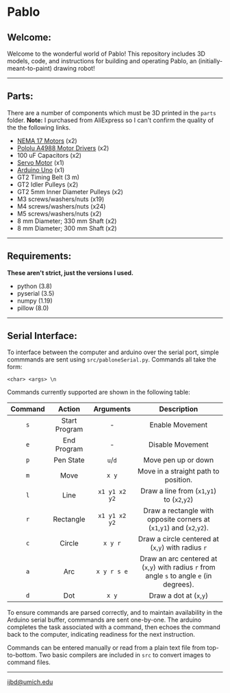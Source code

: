 # Pablo 

## Welcome:
Welcome to the wonderful world of Pablo! This repository includes 3D models, code, and instructions for building and operating Pablo, an (initially-meant-to-paint) drawing robot!

------

## Parts:
There are a number of components which must be 3D printed in the `parts` folder. **Note:** I purchased from AliExpress so I can't confirm the quality of the the following links.

- [NEMA 17 Motors](https://www.pololu.com/product/2267) (x2)
- [Pololu A4988 Motor Drivers](https://www.ebay.com/itm/191098138506) (x2)
- 100 uF Capacitors (x2)
- [Servo Motor](https://www.adafruit.com/product/169?gclid=CjwKCAiA_9r_BRBZEiwAHZ_v1xuUvUAO2K8Xt4t4YNSHllKryod81foavyVAp1UO9cKwBOy5H2z3FRoCVq8QAvD_BwE) (x1)
- [Arduino Uno](https://store.arduino.cc/usa/arduino-uno-rev3?gclid=CjwKCAiA_9r_BRBZEiwAHZ_v14rwK5Mszd9f0BfZHaQFFZYYCZ_xDWnanpOPhvhxGTY_052WABukKBoCCH0QAvD_BwE) (x1)
- GT2 Timing Belt (3 m)
- GT2 Idler Pulleys (x2)
- GT2 5mm Inner Diameter Pulleys (x2)
- M3 screws/washers/nuts (x19)
- M4 screws/washers/nuts (x24)
- M5 screws/washers/nuts (x2)
- 8 mm Diameter; 330 mm Shaft (x2)
- 8 mm Diameter; 300 mm Shaft (x2)

-------
## Requirements:
**These aren't strict, just the versions I used.**
- python (3.8)
- pyserial (3.5)
- numpy (1.19)
- pillow (8.0)

---------

## Serial Interface:

To interface between the computer and arduino over the serial port, simple commmands are sent using `src/pabloneSerial.py`. Commands all take the form:

	<char> <args> \n

Commands currently supported are shown in the following table:

| Command   | Action        | Arguments     | Description           |
| :-------: | :-----------: | :-------:     | :---------:           |
| `s`       | Start Program | -             | Enable Movement       |
| `e`       | End Program   | -             | Disable Movement      |
| `p`       | Pen State     | `u`/`d`       | Move pen up or down   |
| `m`       | Move          | `x y`         | Move in a straight path to position. |
| `l`       | Line          | `x1 y1 x2 y2` | Draw a line from (`x1`,`y1`) to (`x2`,`y2`) |
| `r`       | Rectangle     | `x1 y1 x2 y2` | Draw a rectangle with opposite corners at (`x1`,`y1`) and (`x2`,`y2`). |
| `c`       | Circle        | `x y r`       | Draw a circle centered at (`x`,`y`) with radius `r`
| `a`       | Arc           | `x y r s e`   | Draw an arc centered at (`x`,`y`) with radius `r` from angle `s` to angle `e` (in degrees). |
| `d`       | Dot           | `x y`           | Draw a dot at (`x`,`y`) |

To ensure commands are parsed correctly, and to maintain availability in the Arduino serial buffer, commmands are sent one-by-one. The arduino completes the task associated with a command, then echoes the command back to the computer, indicating readiness for the next instruction.

Commands can be entered manually or read from a plain text file from top-to-bottom. Two basic compilers are included in `src` to convert images to command files.

------
ijbd@umich.edu
